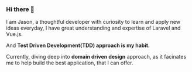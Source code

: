### Hi there 👋
I am Jason,
a thoughtful developer with curiosity to learn and apply new ideas everyday, I have great understanding and expertise of Laravel and Vue.js.

And **Test Driven Development(TDD) approach is my habit.**

Currently, diving deep into **domain driven design** approach, as it facinates me to help build the best application, that I can offer.
